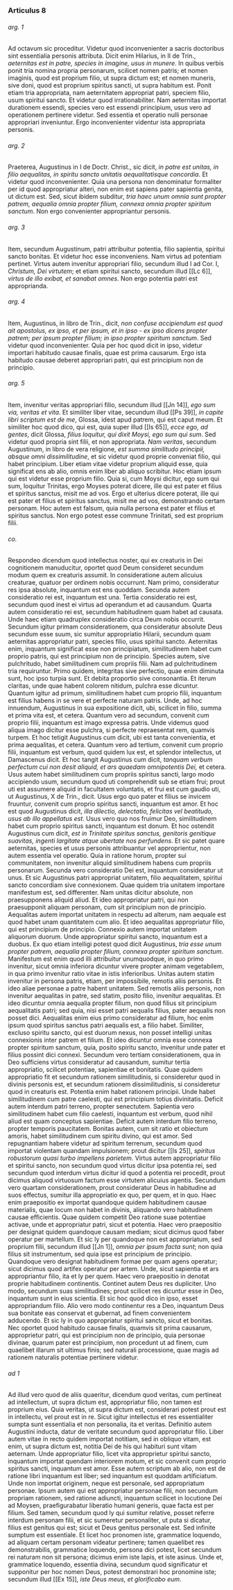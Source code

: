 ### Articulus 8

###### arg. 1
Ad octavum sic proceditur. Videtur quod inconvenienter a sacris doctoribus sint essentialia personis attributa. Dicit enim Hilarius, in II de Trin., *aeternitas est in patre, species in imagine, usus in munere*. In quibus verbis ponit tria nomina propria personarum, scilicet nomen patris; et nomen imaginis, quod est proprium filio, ut supra dictum est; et nomen muneris, sive doni, quod est proprium spiritus sancti, ut supra habitum est. Ponit etiam tria appropriata, nam aeternitatem appropriat patri, speciem filio, usum spiritui sancto. Et videtur quod irrationabiliter. Nam aeternitas importat durationem essendi, species vero est essendi principium, usus vero ad operationem pertinere videtur. Sed essentia et operatio nulli personae appropriari inveniuntur. Ergo inconvenienter videntur ista appropriata personis.

###### arg. 2
Praeterea, Augustinus in I de Doctr. Christ., sic dicit, *in patre est unitas, in filio aequalitas, in spiritu sancto unitatis aequalitatisque concordia*. Et videtur quod inconvenienter. Quia una persona non denominatur formaliter per id quod appropriatur alteri, non enim est sapiens pater sapientia genita, ut dictum est. Sed, sicut ibidem subditur, *tria haec unum omnia sunt propter patrem, aequalia omnia propter filium, connexa omnia propter spiritum sanctum*. Non ergo convenienter appropriantur personis.

###### arg. 3
Item, secundum Augustinum, patri attribuitur potentia, filio sapientia, spiritui sancto bonitas. Et videtur hoc esse inconveniens. Nam virtus ad potentiam pertinet. Virtus autem invenitur appropriari filio, secundum illud I ad Cor. I, *Christum, Dei virtutem*; et etiam spiritui sancto, secundum illud [[Lc 6]], *virtus de illo exibat, et sanabat omnes*. Non ergo potentia patri est approprianda.

###### arg. 4
Item, Augustinus, in libro de Trin., dicit, *non confuse accipiendum est quod ait apostolus, ex ipso, et per ipsum, et in ipso - ex ipso dicens propter patrem; per ipsum propter filium; in ipso propter spiritum sanctum*. Sed videtur quod inconvenienter. Quia per hoc quod dicit in ipso, videtur importari habitudo causae finalis, quae est prima causarum. Ergo ista habitudo causae deberet appropriari patri, qui est principium non de principio.

###### arg. 5
Item, invenitur veritas appropriari filio, secundum illud [[Jn 14]], *ego sum via, veritas et vita*. Et similiter liber vitae, secundum illud [[Ps 39]], *in capite libri scriptum est de me*, Glossa, idest apud patrem, qui est caput meum. Et similiter hoc quod dico, qui est, quia super illud [[Is 65]], *ecce ego, ad gentes*, dicit Glossa, *filius loquitur, qui dixit Moysi, ego sum qui sum*. Sed videtur quod propria sint filii, et non appropriata. *Nam veritas*, secundum Augustinum, in libro de vera religione, *est summa similitudo principii, absque omni dissimilitudine*, et sic videtur quod proprie conveniat filio, qui habet principium. Liber etiam vitae videtur proprium aliquid esse, quia significat ens ab alio, omnis enim liber ab aliquo scribitur. Hoc etiam ipsum qui est videtur esse proprium filio. Quia si, cum Moysi dicitur, ego sum qui sum, loquitur Trinitas, ergo Moyses poterat dicere, ille qui est pater et filius et spiritus sanctus, misit me ad vos. Ergo et ulterius dicere poterat, ille qui est pater et filius et spiritus sanctus, misit me ad vos, demonstrando certam personam. Hoc autem est falsum, quia nulla persona est pater et filius et spiritus sanctus. Non ergo potest esse commune Trinitati, sed est proprium filii.

###### co.
Respondeo dicendum quod intellectus noster, qui ex creaturis in Dei cognitionem manuducitur, oportet quod Deum consideret secundum modum quem ex creaturis assumit. In consideratione autem alicuius creaturae, quatuor per ordinem nobis occurrunt. Nam primo, consideratur res ipsa absolute, inquantum est ens quoddam. Secunda autem consideratio rei est, inquantum est una. Tertia consideratio rei est, secundum quod inest ei virtus ad operandum et ad causandum. Quarta autem consideratio rei est, secundum habitudinem quam habet ad causata. Unde haec etiam quadruplex consideratio circa Deum nobis occurrit. Secundum igitur primam considerationem, qua consideratur absolute Deus secundum esse suum, sic sumitur appropriatio Hilarii, secundum quam aeternitas appropriatur patri, species filio, usus spiritui sancto. Aeternitas enim, inquantum significat esse non principiatum, similitudinem habet cum proprio patris, qui est principium non de principio. Species autem, sive pulchritudo, habet similitudinem cum propriis filii. Nam ad pulchritudinem tria requiruntur. Primo quidem, integritas sive perfectio, quae enim diminuta sunt, hoc ipso turpia sunt. Et debita proportio sive consonantia. Et iterum claritas, unde quae habent colorem nitidum, pulchra esse dicuntur. Quantum igitur ad primum, similitudinem habet cum proprio filii, inquantum est filius habens in se vere et perfecte naturam patris. Unde, ad hoc innuendum, Augustinus in sua expositione dicit, ubi, scilicet in filio, summa et prima vita est, et cetera. Quantum vero ad secundum, convenit cum proprio filii, inquantum est imago expressa patris. Unde videmus quod aliqua imago dicitur esse pulchra, si perfecte repraesentat rem, quamvis turpem. Et hoc tetigit Augustinus cum dicit, ubi est tanta convenientia, et prima aequalitas, et cetera. Quantum vero ad tertium, convenit cum proprio filii, inquantum est verbum, quod quidem lux est, et splendor intellectus, ut Damascenus dicit. Et hoc tangit Augustinus cum dicit, *tanquam verbum perfectum cui non desit aliquid, et ars quaedam omnipotentis Dei,* et cetera. Usus autem habet similitudinem cum propriis spiritus sancti, largo modo accipiendo usum, secundum quod uti comprehendit sub se etiam frui; prout uti est assumere aliquid in facultatem voluntatis, et frui est cum gaudio uti, ut Augustinus, X de Trin., dicit. Usus ergo quo pater et filius se invicem fruuntur, convenit cum proprio spiritus sancti, inquantum est amor. Et hoc est quod Augustinus dicit, *illa dilectio, delectatio, felicitas vel beatitudo, usus ab illo appellatus est*. Usus vero quo nos fruimur Deo, similitudinem habet cum proprio spiritus sancti, inquantum est donum. Et hoc ostendit Augustinus cum dicit, *est in Trinitate spiritus sanctus, genitoris genitique suavitas, ingenti largitate atque ubertate nos perfundens*. Et sic patet quare aeternitas, species et usus personis attribuantur vel approprientur, non autem essentia vel operatio. Quia in ratione horum, propter sui communitatem, non invenitur aliquid similitudinem habens cum propriis personarum. Secunda vero consideratio Dei est, inquantum consideratur ut unus. Et sic Augustinus patri appropriat unitatem, filio aequalitatem, spiritui sancto concordiam sive connexionem. Quae quidem tria unitatem importare manifestum est, sed differenter. Nam unitas dicitur absolute, non praesupponens aliquid aliud. Et ideo appropriatur patri, qui non praesupponit aliquam personam, cum sit principium non de principio. Aequalitas autem importat unitatem in respectu ad alterum, nam aequale est quod habet unam quantitatem cum alio. Et ideo aequalitas appropriatur filio, qui est principium de principio. Connexio autem importat unitatem aliquorum duorum. Unde appropriatur spiritui sancto, inquantum est a duobus. Ex quo etiam intelligi potest quod dicit Augustinus, *tria esse unum propter patrem, aequalia propter filium, connexa propter spiritum sanctum*. Manifestum est enim quod illi attribuitur unumquodque, in quo primo invenitur, sicut omnia inferiora dicuntur vivere propter animam vegetabilem, in qua primo invenitur ratio vitae in istis inferioribus. Unitas autem statim invenitur in persona patris, etiam, per impossibile, remotis aliis personis. Et ideo aliae personae a patre habent unitatem. Sed remotis aliis personis, non invenitur aequalitas in patre, sed statim, posito filio, invenitur aequalitas. Et ideo dicuntur omnia aequalia propter filium, non quod filius sit principium aequalitatis patri; sed quia, nisi esset patri aequalis filius, pater aequalis non posset dici. Aequalitas enim eius primo consideratur ad filium, hoc enim ipsum quod spiritus sanctus patri aequalis est, a filio habet. Similiter, excluso spiritu sancto, qui est duorum nexus, non posset intelligi unitas connexionis inter patrem et filium. Et ideo dicuntur omnia esse connexa propter spiritum sanctum, quia, posito spiritu sancto, invenitur unde pater et filius possint dici connexi. Secundum vero tertiam considerationem, qua in Deo sufficiens virtus consideratur ad causandum, sumitur tertia appropriatio, scilicet potentiae, sapientiae et bonitatis. Quae quidem appropriatio fit et secundum rationem similitudinis, si consideretur quod in divinis personis est, et secundum rationem dissimilitudinis, si consideretur quod in creaturis est. Potentia enim habet rationem principii. Unde habet similitudinem cum patre caelesti, qui est principium totius divinitatis. Deficit autem interdum patri terreno, propter senectutem. Sapientia vero similitudinem habet cum filio caelesti, inquantum est verbum, quod nihil aliud est quam conceptus sapientiae. Deficit autem interdum filio terreno, propter temporis paucitatem. Bonitas autem, cum sit ratio et obiectum amoris, habet similitudinem cum spiritu divino, qui est amor. Sed repugnantiam habere videtur ad spiritum terrenum, secundum quod importat violentam quandam impulsionem; prout dicitur [[Is 25]], *spiritus robustorum quasi turbo impellens parietem*. Virtus autem appropriatur filio et spiritui sancto, non secundum quod virtus dicitur ipsa potentia rei, sed secundum quod interdum virtus dicitur id quod a potentia rei procedit, prout dicimus aliquod virtuosum factum esse virtutem alicuius agentis. Secundum vero quartam considerationem, prout consideratur Deus in habitudine ad suos effectus, sumitur illa appropriatio ex quo, per quem, et in quo. Haec enim praepositio ex importat quandoque quidem habitudinem causae materialis, quae locum non habet in divinis, aliquando vero habitudinem causae efficientis. Quae quidem competit Deo ratione suae potentiae activae, unde et appropriatur patri, sicut et potentia. Haec vero praepositio per designat quidem quandoque causam mediam; sicut dicimus quod faber operatur per martellum. Et sic ly per quandoque non est appropriatum, sed proprium filii, secundum illud [[Jn 1]], *omnia per ipsum facta sunt*; non quia filius sit instrumentum, sed quia ipse est principium de principio. Quandoque vero designat habitudinem formae per quam agens operatur; sicut dicimus quod artifex operatur per artem. Unde, sicut sapientia et ars appropriantur filio, ita et ly per quem. Haec vero praepositio in denotat proprie habitudinem continentis. Continet autem Deus res dupliciter. Uno modo, secundum suas similitudines; prout scilicet res dicuntur esse in Deo, inquantum sunt in eius scientia. Et sic hoc quod dico in ipso, esset appropriandum filio. Alio vero modo continentur res a Deo, inquantum Deus sua bonitate eas conservat et gubernat, ad finem convenientem adducendo. Et sic ly in quo appropriatur spiritui sancto, sicut et bonitas. Nec oportet quod habitudo causae finalis, quamvis sit prima causarum, approprietur patri, qui est principium non de principio, quia personae divinae, quarum pater est principium, non procedunt ut ad finem, cum quaelibet illarum sit ultimus finis; sed naturali processione, quae magis ad rationem naturalis potentiae pertinere videtur.

###### ad 1
Ad illud vero quod de aliis quaeritur, dicendum quod veritas, cum pertineat ad intellectum, ut supra dictum est, appropriatur filio, non tamen est proprium eius. Quia veritas, ut supra dictum est, considerari potest prout est in intellectu, vel prout est in re. Sicut igitur intellectus et res essentialiter sumpta sunt essentialia et non personalia, ita et veritas. Definitio autem Augustini inducta, datur de veritate secundum quod appropriatur filio. Liber autem vitae in recto quidem importat notitiam, sed in obliquo vitam, est enim, ut supra dictum est, notitia Dei de his qui habituri sunt vitam aeternam. Unde appropriatur filio, licet vita approprietur spiritui sancto, inquantum importat quendam interiorem motum, et sic convenit cum proprio spiritus sancti, inquantum est amor. Esse autem scriptum ab alio, non est de ratione libri inquantum est liber; sed inquantum est quoddam artificiatum. Unde non importat originem, neque est personale, sed appropriatum personae. Ipsum autem qui est appropriatur personae filii, non secundum propriam rationem, sed ratione adiuncti, inquantum scilicet in locutione Dei ad Moysen, praefigurabatur liberatio humani generis, quae facta est per filium. Sed tamen, secundum quod ly qui sumitur relative, posset referre interdum personam filii, et sic sumeretur personaliter, ut puta si dicatur, filius est genitus qui est; sicut et Deus genitus personale est. Sed infinite sumptum est essentiale. Et licet hoc pronomen iste, grammatice loquendo, ad aliquam certam personam videatur pertinere; tamen quaelibet res demonstrabilis, grammatice loquendo, persona dici potest, licet secundum rei naturam non sit persona; dicimus enim iste lapis, et iste asinus. Unde et, grammatice loquendo, essentia divina, secundum quod significatur et supponitur per hoc nomen Deus, potest demonstrari hoc pronomine iste; secundum illud [[Ex 15]], *iste Deus meus, et glorificabo eum*.


